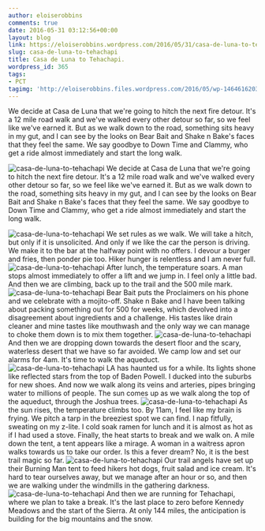 ```yaml
---
author: eloiserobbins
comments: true
date: 2016-05-31 03:12:56+00:00
layout: blog
link: https://eloiserobbins.wordpress.com/2016/05/31/casa-de-luna-to-tehachapi/
slug: casa-de-luna-to-tehachapi
title: Casa de Luna to Tehachapi.
wordpress_id: 365
tags:
- PCT
tagimg: 'http://eloiserobbins.files.wordpress.com/2016/05/wp-14646162030401.jpg'
---
```


We decide at Casa de Luna that we're going to hitch the next fire detour. It's a 12 mile road walk and we've walked every other detour so far, so we feel like we've earned it. But as we walk down to the road, something sits heavy in my gut, and I can see by the looks on Bear Bait and Shake n Bake's faces that they feel the same. We say goodbye to Down Time and Clammy, who get a ride almost immediately and start the long walk.


![casa-de-luna-to-tehachapi](http://eloiserobbins.files.wordpress.com/2016/05/wp-14646162030401.jpg)
We decide at Casa de Luna that we're going to hitch the next fire detour. It's a 12 mile road walk and we've walked every other detour so far, so we feel like we've earned it. But as we walk down to the road, something sits heavy in my gut, and I can see by the looks on Bear Bait and Shake n Bake's faces that they feel the same. We say goodbye to Down Time and Clammy, who get a ride almost immediately and start the long walk.

![casa-de-luna-to-tehachapi](http://eloiserobbins.files.wordpress.com/2016/05/wp-14646163433201.jpg)
We set rules as we walk. We will take a hitch, but only if it is unsolicited. And only if we like the car the person is driving. We make it to the bar at the halfway point with no offers. I devour a burger and fries, then ponder pie too. Hiker hunger is relentless and I am never full.
![casa-de-luna-to-tehachapi](http://eloiserobbins.files.wordpress.com/2016/05/wp-14646165505741.jpg)
After lunch, the temperature soars. A man stops almost immediately to offer a lift and we jump in. I feel only a little bad. And then we are climbing, back up to the trail and the 500 mile mark.
![casa-de-luna-to-tehachapi](http://eloiserobbins.files.wordpress.com/2016/05/wp-14646167115521.jpg)
Bear Bait puts the Proclaimers on his phone and we celebrate with a mojito-off. Shake n Bake and I have been talking about packing something out for 500 for weeks, which devolved into a disagreement about ingredients and a challenge. His tastes like drain cleaner and mine tastes like mouthwash and the only way we can manage to choke them down is to mix them together.
![casa-de-luna-to-tehachapi](http://eloiserobbins.files.wordpress.com/2016/05/wp-1464616960783.jpg)
And then we are dropping down towards the desert floor and the scary, waterless desert that we have so far avoided. We camp low and set our alarms for 4am. It's time to walk the aqueduct.
![casa-de-luna-to-tehachapi](http://eloiserobbins.files.wordpress.com/2016/05/wp-14646171915731.jpg)
LA has haunted us for a while. Its lights shone like reflected stars from the top of Baden Powell. I ducked into the suburbs for new shoes. And now we walk along its veins and arteries, pipes bringing water to millions of people. The sun comes up as we walk along the top of the aqueduct, through the Joshua trees.
![casa-de-luna-to-tehachapi](http://eloiserobbins.files.wordpress.com/2016/05/wp-14646485168141.jpg)
As the sun rises, the temperature climbs too. By 11am, I feel like my brain is frying. We pitch a tarp in the breeziest spot we can find. I nap fitfully, sweating on my z-lite. I cold soak ramen for lunch and it is almost as hot as if I had used a stove. Finally, the heat starts to break and we walk on. A mile down the tent, a tent appears like a mirage. A woman in a waitress apron walks towards us to take our order. Is this a fever dream? No, it is the best trail magic so far.
![casa-de-luna-to-tehachapi](http://eloiserobbins.files.wordpress.com/2016/05/wp-14646563454591.jpg)
Our trail angels have set up their Burning Man tent to feed hikers hot dogs, fruit salad and ice cream. It's hard to tear ourselves away, but we manage after an hour or so, and then we are walking under the windmills in the gathering darkness.
![casa-de-luna-to-tehachapi](http://eloiserobbins.files.wordpress.com/2016/05/wp-14646612119831.jpg)
And then we are running for Tehachapi, where we plan to take a break. It's the last place to zero before Kennedy Meadows and the start of the Sierra. At only 144 miles, the anticipation is building for the big mountains and the snow.
